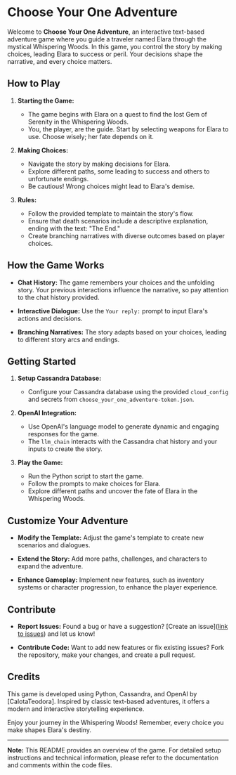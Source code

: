 # Choose Your One Adventure

Welcome to **Choose Your One Adventure**, an interactive text-based adventure game where you guide a traveler named Elara through the mystical Whispering Woods. In this game, you control the story by making choices, leading Elara to success or peril. Your decisions shape the narrative, and every choice matters.

## How to Play

1. **Starting the Game:**
   - The game begins with Elara on a quest to find the lost Gem of Serenity in the Whispering Woods.
   - You, the player, are the guide. Start by selecting weapons for Elara to use. Choose wisely; her fate depends on it.

2. **Making Choices:**
   - Navigate the story by making decisions for Elara.
   - Explore different paths, some leading to success and others to unfortunate endings.
   - Be cautious! Wrong choices might lead to Elara's demise.

3. **Rules:**
   - Follow the provided template to maintain the story's flow.
   - Ensure that death scenarios include a descriptive explanation, ending with the text: "The End."
   - Create branching narratives with diverse outcomes based on player choices.

## How the Game Works

- **Chat History:** The game remembers your choices and the unfolding story. Your previous interactions influence the narrative, so pay attention to the chat history provided.
  
- **Interactive Dialogue:** Use the `Your reply:` prompt to input Elara's actions and decisions.
  
- **Branching Narratives:** The story adapts based on your choices, leading to different story arcs and endings.

## Getting Started

1. **Setup Cassandra Database:**
   - Configure your Cassandra database using the provided `cloud_config` and secrets from `choose_your_one_adventure-token.json`.

2. **OpenAI Integration:**
   - Use OpenAI's language model to generate dynamic and engaging responses for the game.
   - The `llm_chain` interacts with the Cassandra chat history and your inputs to create the story.

3. **Play the Game:**
   - Run the Python script to start the game.
   - Follow the prompts to make choices for Elara.
   - Explore different paths and uncover the fate of Elara in the Whispering Woods.

## Customize Your Adventure

- **Modify the Template:** Adjust the game's template to create new scenarios and dialogues.
  
- **Extend the Story:** Add more paths, challenges, and characters to expand the adventure.

- **Enhance Gameplay:** Implement new features, such as inventory systems or character progression, to enhance the player experience.

## Contribute

- **Report Issues:** Found a bug or have a suggestion? [Create an issue]([link to issues](https://github.com/CalotaTeodora/Choose_your_own_adventure/issues/1)) and let us know!
  
- **Contribute Code:** Want to add new features or fix existing issues? Fork the repository, make your changes, and create a pull request.

## Credits

This game is developed using Python, Cassandra, and OpenAI by [CalotaTeodora]. Inspired by classic text-based adventures, it offers a modern and interactive storytelling experience.

Enjoy your journey in the Whispering Woods! Remember, every choice you make shapes Elara's destiny.

---

**Note:** This README provides an overview of the game. For detailed setup instructions and technical information, please refer to the documentation and comments within the code files.
